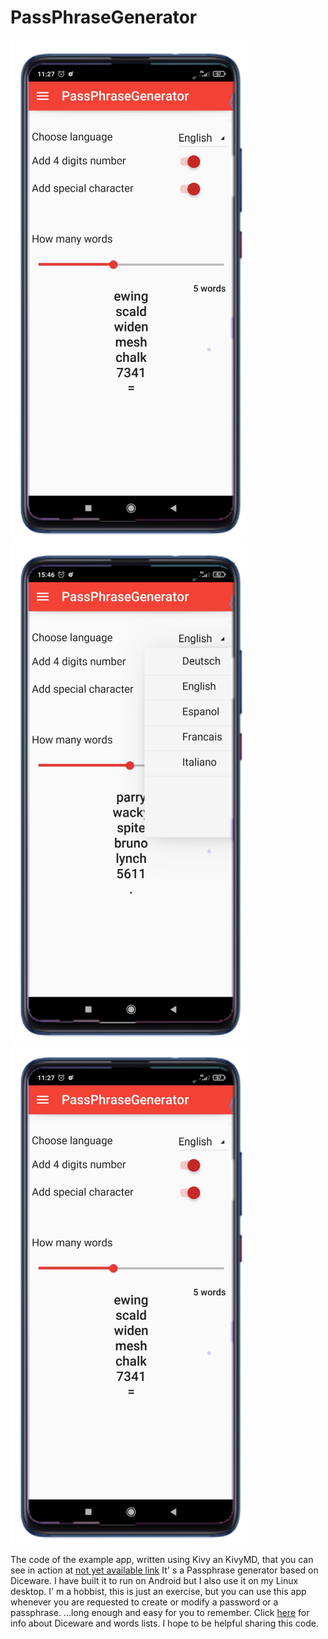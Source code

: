 # PassPhraseGenerator
![Screenshot](screenshot01.png) ![Screenshot](screenshot02.png) ![Screenshot](screenshot01.png)

The code of the example app, written using Kivy an KivyMD, that you can see in action at [not yet available link]()
It' s a Passphrase generator based on Diceware. I have built it to run on Android but I also use it on my Linux desktop.
I' m a hobbist, this is just an exercise, but you can use this app whenever you are requested to create or modify a password or a passphrase.
...long enough and easy for you to remember.
Click [here](https://theworld.com/~reinhold/diceware.html) for info about Diceware and  words lists.
I hope to be helpful sharing this code.









